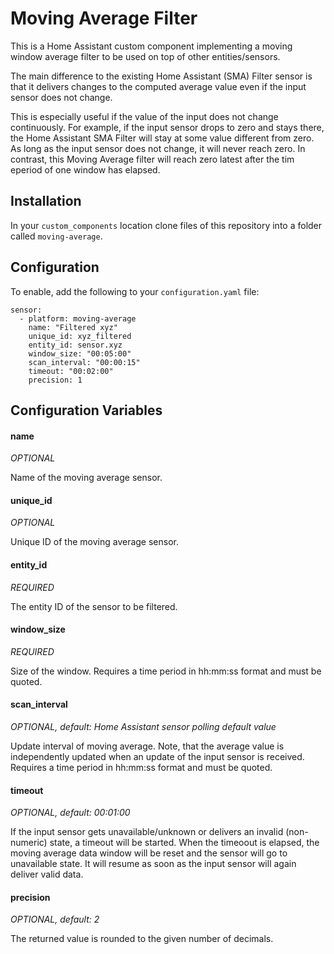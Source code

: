 # Moving Average Filter

This is a Home Assistant custom component implementing a moving window average filter to be used on top of other entities/sensors.

The main difference to the existing Home Assistant (SMA) Filter sensor is that it delivers changes to the computed average value even if the input sensor does not change.

This is especially useful if the value of the input does not change continuously.
For example, if the input sensor drops to zero and stays there, the Home Assistant SMA Filter will stay at some value different from zero. As long as the input sensor does not change, it will never reach zero. 
In contrast, this Moving Average filter will reach zero latest after the tim eperiod of one window has elapsed.


## Installation

In your `custom_components` location clone files of this repository into a folder called `moving-average`.


## Configuration

To enable, add the following to your `configuration.yaml` file:
```
sensor:
  - platform: moving-average
    name: "Filtered xyz"
    unique_id: xyz_filtered
    entity_id: sensor.xyz
    window_size: "00:05:00"
    scan_interval: "00:00:15"
    timeout: "00:02:00"
    precision: 1
```

## Configuration Variables
#### name
*OPTIONAL*

Name of the moving average sensor.

#### unique_id
*OPTIONAL*

Unique ID of the moving average sensor.

#### entity_id
*REQUIRED*

The entity ID of the sensor to be filtered.

#### window_size
*REQUIRED*

Size of the window. 
Requires a time period in hh:mm:ss format and must be quoted.

#### scan_interval
*OPTIONAL, default: Home Assistant sensor polling default value*

Update interval of moving average. 
Note, that the average value is independently updated when an update of the input sensor is received.
Requires a time period in hh:mm:ss format and must be quoted.

#### timeout
*OPTIONAL, default: 00:01:00*

If the input sensor gets unavailable/unknown or delivers an invalid (non-numeric) state, a timeout will be started. When the timeoout is elapsed, the moving average data window will be reset and the sensor will go to unavailable state. It will resume as soon as the input sensor will again deliver valid data.

#### precision
*OPTIONAL, default: 2*

The returned value is rounded to the given number of decimals.
